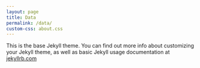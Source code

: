 ```yaml
---
layout: page
title: Data
permalink: /data/
custom-css: about.css
---
```


This is the base Jekyll theme. You can find out more info about customizing your Jekyll theme, as well as basic Jekyll usage documentation at [jekyllrb.com](http://jekyllrb.com/)
